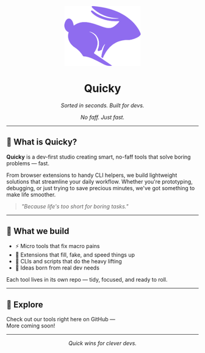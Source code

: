 <p align="center">
  <img src="../assets/logo.png" alt="Quicky logo" width="200"/>
</p>

<h1 align="center">Quicky</h1>
<p align="center"><em>Sorted in seconds. Built for devs.</em></p>
<p align="center"><em>No faff. Just fast.</em></p>

---

## 🚀 What is Quicky?

**Quicky** is a dev-first studio creating smart, no-faff tools that solve boring problems — fast.

From browser extensions to handy CLI helpers, we build lightweight solutions that streamline your daily workflow. Whether you're prototyping, debugging, or just trying to save precious minutes, we've got something to make life smoother.

> _"Because life's too short for boring tasks."_

---

## 🧰 What we build

- ⚡ Micro tools that fix macro pains
- 🐇 Extensions that fill, fake, and speed things up
- 🔧 CLIs and scripts that do the heavy lifting
- 🧠 Ideas born from real dev needs

Each tool lives in its own repo — tidy, focused, and ready to roll.

---

## 👀 Explore

Check out our tools right here on GitHub —  
More coming soon!

---

<p align="center"><em>Quick wins for clever devs.</em></p>